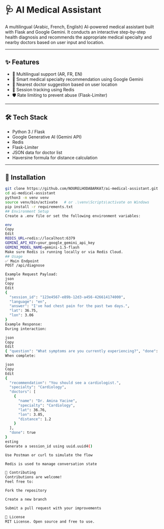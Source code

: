 # 🩺 AI Medical Assistant

A multilingual (Arabic, French, English) AI-powered medical assistant built with Flask and Google Gemini. It conducts an interactive step-by-step health diagnosis and recommends the appropriate medical specialty and nearby doctors based on user input and location.

---

## ✨ Features

- 💬 Multilingual support (AR, FR, EN)
- 🧠 Smart medical specialty recommendation using Google Gemini
- 📍 Nearest doctor suggestion based on user location
- 🧾 Session tracking using Redis
- 🛡️ Rate limiting to prevent abuse (Flask-Limiter)

---

## 🛠️ Tech Stack

- Python 3 / Flask
- Google Generative AI (Gemini API)
- Redis
- Flask-Limiter
- JSON data for doctor list
- Haversine formula for distance calculation

---

## 🚀 Installation

```bash
git clone https://github.com/NOURELHODABARKAT/ai-medical-assistant.git
cd ai-medical-assistant
python3 -m venv venv
source venv/bin/activate   # or .\venv\Scripts\activate on Windows
pip install -r requirements.txt
## Environment Setup
Create a .env file or set the following environment variables:

env
Copy
Edit
REDIS_URL=redis://localhost:6379
GEMINI_API_KEY=your_google_gemini_api_key
GEMINI_MODEL_NAME=gemini-1.5-flash
Make sure Redis is running locally or via Redis Cloud.
## Usage
✅ Main Endpoint
POST /api/diagnose

Example Request Payload:
json
Copy
Edit
{
  "session_id": "123e4567-e89b-12d3-a456-426614174000",
  "language": "en",
  "answer": "I've had chest pain for the past two days.",
  "lat": 36.75,
  "lon": 3.06
}
Example Response:
During interaction:

json
Copy
Edit
{ "question": "What symptoms are you currently experiencing?", "done": false }
When complete:

json
Copy
Edit
{
  "recommendation": "You should see a cardiologist.",
  "specialty": "Cardiology",
  "doctors": [
    {
      "name": "Dr. Amina Yacine",
      "specialty": "Cardiology",
      "lat": 36.76,
      "lon": 3.05,
      "distance": 1.2
    }
  ],
  "done": true
}
esting
Generate a session_id using uuid.uuid4()

Use Postman or curl to simulate the flow

Redis is used to manage conversation state

🤝 Contributing
Contributions are welcome!
Feel free to:

Fork the repository

Create a new branch

Submit a pull request with your improvements

📜 License
MIT License. Open source and free to use.

